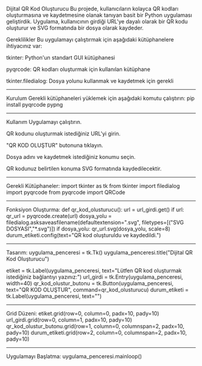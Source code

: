 Dijital QR Kod Oluşturucu
Bu projede, kullanıcıların kolayca QR kodları oluşturmasına ve kaydetmesine olanak tanıyan basit bir Python uygulaması geliştirdik. Uygulama, kullanıcının girdiği URL'ye dayalı olarak bir QR kodu oluşturur ve SVG formatında bir dosya olarak kaydeder.

Gereklilikler
Bu uygulamayı çalıştırmak için aşağıdaki kütüphanelere ihtiyacınız var:

tkinter: Python'un standart GUI kütüphanesi

pyqrcode: QR kodları oluşturmak için kullanılan kütüphane

tkinter.filedialog: Dosya yolunu kullanmak ve kaydetmek için gerekli
**************************************************************************
Kurulum
Gerekli kütüphaneleri yüklemek için aşağıdaki komutu çalıştırın:
pip install pyqrcode pypng
**************************************************************************
Kullanım
Uygulamayı çalıştırın.

QR kodunu oluşturmak istediğiniz URL'yi girin.

"QR KOD OLUŞTUR" butonuna tıklayın.

Dosya adını ve kaydetmek istediğiniz konumu seçin.

QR kodunuz belirtilen konuma SVG formatında kaydedilecektir.
***************************************************************************
Gerekli Kütüphaneler:
import tkinter as tk
from tkinter import filedialog
import pyqrcode
from pyqrcode import QRCode
***************************************************************************
Fonksiyon Oluşturma:
def qr_kod_olusturucu():
    url = url_girdi.get()
    if url:
        qr_url = pyqrcode.create(url)
        dosya_yolu = filedialog.asksaveasfilename(defaultextension=".svg", filetypes=[("SVG DOSYASI","*.svg")])
        if dosya_yolu:
            qr_url.svg(dosya_yolu, scale=8)
            durum_etiketi.config(text="QR kod oluşturuldu ve kaydedildi.")
****************************************************************************
Tasarım:
uygulama_penceresi = tk.Tk()
uygulama_penceresi.title("Dijital QR Kod Oluşturucu")

etiket = tk.Label(uygulama_penceresi, text="Lütfen QR kod oluşturmak istediğiniz bağlantıyı yazınız:")
url_girdi = tk.Entry(uygulama_penceresi, width=40)
qr_kod_olustur_butonu = tk.Button(uygulama_penceresi, text="QR KOD OLUŞTUR", command=qr_kod_olusturucu)
durum_etiketi = tk.Label(uygulama_penceresi, text="")
*****************************************************************************
Grid Düzeni:
etiket.grid(row=0, column=0, padx=10, pady=10)
url_girdi.grid(row=0, column=1, padx=10, pady=10)
qr_kod_olustur_butonu.grid(row=1, column=0, columnspan=2, padx=10, pady=10)
durum_etiketi.grid(row=2, column=0, columnspan=2, padx=10, pady=10)
*****************************************************************************
Uygulamayı Başlatma:
uygulama_penceresi.mainloop()
